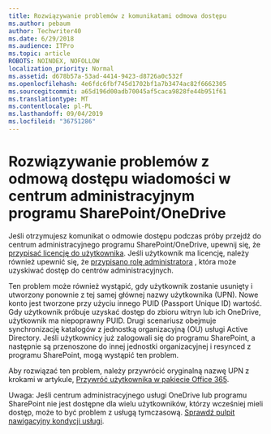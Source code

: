 ```yaml
---
title: Rozwiązywanie problemów z komunikatami odmowa dostępu
ms.author: pebaum
author: Techwriter40
ms.date: 6/29/2018
ms.audience: ITPro
ms.topic: article
ROBOTS: NOINDEX, NOFOLLOW
localization_priority: Normal
ms.assetid: d678b57a-53ad-4414-9423-d8726a0c532f
ms.openlocfilehash: 4e6fdc6fbf745d1702bf1a7b3474ac82f6662305
ms.sourcegitcommit: a65d196d00adb70045af5caca9828fe44b951f61
ms.translationtype: MT
ms.contentlocale: pl-PL
ms.lasthandoff: 09/04/2019
ms.locfileid: "36751286"
---
```

# <a name="troubleshoot-access-denied-messages-in-sharepointonedrive-admin-center"></a>Rozwiązywanie problemów z odmową dostępu wiadomości w centrum administracyjnym programu SharePoint/OneDrive

Jeśli otrzymujesz komunikat o odmowie dostępu podczas próby przejdź do centrum administracyjnego programu SharePoint/OneDrive, upewnij się, że [przypisać licencję do użytkownika](https://docs.microsoft.com/office365/admin/subscriptions-and-billing/assign-licenses-to-users?view=o365-worldwide&amp;tabs=One). Jeśli użytkownik ma licencję, należy również upewnić się, że [przypisano rolę administratora](https://docs.microsoft.com/office365/admin/add-users/about-admin-roles?view=o365-worldwide) , która może uzyskiwać dostęp do centrów administracyjnych.

Ten problem może również wystąpić, gdy użytkownik zostanie usunięty i utworzony ponownie z tej samej głównej nazwy użytkownika (UPN). Nowe konto jest tworzone przy użyciu innego PUID (Passport Unique ID) wartość. Gdy użytkownik próbuje uzyskać dostęp do zbioru witryn lub ich OneDrive, użytkownik ma niepoprawny PUID. Drugi scenariusz obejmuje synchronizację katalogów z jednostką organizacyjną (OU) usługi Active Directory. Jeśli użytkownicy już zalogowali się do programu SharePoint, a następnie są przenoszone do innej jednostki organizacyjnej i resynced z programu SharePoint, mogą wystąpić ten problem.

Aby rozwiązać ten problem, należy przywrócić oryginalną nazwę UPN z krokami w artykule, [Przywróć użytkownika w pakiecie Office 365](https://docs.microsoft.com/office365/admin/add-users/restore-user?view=o365-worldwide).

Uwaga: Jeśli centrum administracyjnego usługi OneDrive lub programu SharePoint nie jest dostępne dla wielu użytkowników, którzy wcześniej mieli dostęp, może to być problem z usługą tymczasową.  [Sprawdź pulpit nawigacyjny kondycji usługi](https://portal.office.com/adminportal/home#/servicehealth).



